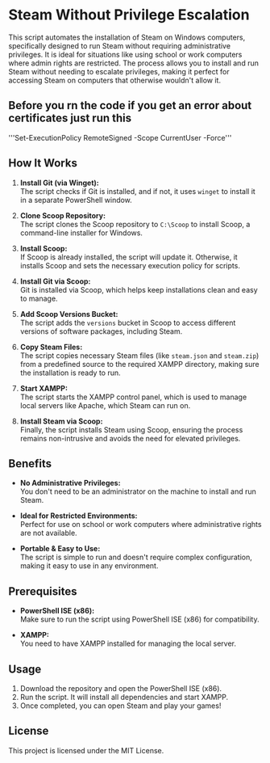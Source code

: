 # Steam Without Privilege Escalation

This script automates the installation of Steam on Windows computers, specifically designed to run Steam without requiring administrative privileges. It is ideal for situations like using school or work computers where admin rights are restricted. The process allows you to install and run Steam without needing to escalate privileges, making it perfect for accessing Steam on computers that otherwise wouldn't allow it.

## Before you rn the code if you get an error about certificates just run this 
'''Set-ExecutionPolicy RemoteSigned -Scope CurrentUser -Force'''

## How It Works

1. **Install Git (via Winget):**  
   The script checks if Git is installed, and if not, it uses `winget` to install it in a separate PowerShell window.

2. **Clone Scoop Repository:**  
   The script clones the Scoop repository to `C:\Scoop` to install Scoop, a command-line installer for Windows.

3. **Install Scoop:**  
   If Scoop is already installed, the script will update it. Otherwise, it installs Scoop and sets the necessary execution policy for scripts.

4. **Install Git via Scoop:**  
   Git is installed via Scoop, which helps keep installations clean and easy to manage.

5. **Add Scoop Versions Bucket:**  
   The script adds the `versions` bucket in Scoop to access different versions of software packages, including Steam.

6. **Copy Steam Files:**  
   The script copies necessary Steam files (like `steam.json` and `steam.zip`) from a predefined source to the required XAMPP directory, making sure the installation is ready to run.

7. **Start XAMPP:**  
   The script starts the XAMPP control panel, which is used to manage local servers like Apache, which Steam can run on.

8. **Install Steam via Scoop:**  
   Finally, the script installs Steam using Scoop, ensuring the process remains non-intrusive and avoids the need for elevated privileges.

## Benefits

- **No Administrative Privileges:**  
  You don't need to be an administrator on the machine to install and run Steam.
  
- **Ideal for Restricted Environments:**  
  Perfect for use on school or work computers where administrative rights are not available.

- **Portable & Easy to Use:**  
  The script is simple to run and doesn't require complex configuration, making it easy to use in any environment.

## Prerequisites

- **PowerShell ISE (x86):**  
  Make sure to run the script using PowerShell ISE (x86) for compatibility.
  
- **XAMPP:**  
  You need to have XAMPP installed for managing the local server.

## Usage

1. Download the repository and open the PowerShell ISE (x86).
2. Run the script. It will install all dependencies and start XAMPP.
3. Once completed, you can open Steam and play your games!

## License

This project is licensed under the MIT License.
